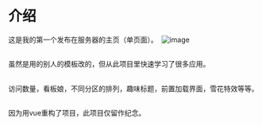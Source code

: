 # 介绍
这是我的第一个发布在服务器的主页（单页面）。 
![image](https://github.com/user-attachments/assets/163bd9d8-1db3-4914-a989-d4f39f1f286a)
##
虽然是用的别人的模板改的，但从此项目里快速学习了很多应用。              
##
访问数量，看板娘，不同分区的排列，趣味标题，前置加载界面，雪花特效等等。
##
因为用vue重构了项目，此项目仅留作纪念。
